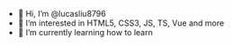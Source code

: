 - 👋 Hi, I’m @lucasliu8796
- 👀 I’m interested in HTML5, CSS3, JS, TS, Vue and more
- 🌱 I’m currently learning how to learn

<!---
lucasliu8796/lucasliu8796 is a ✨ special ✨ repository because its `README.md` (this file) appears on your GitHub profile.
You can click the Preview link to take a look at your changes.
--->
